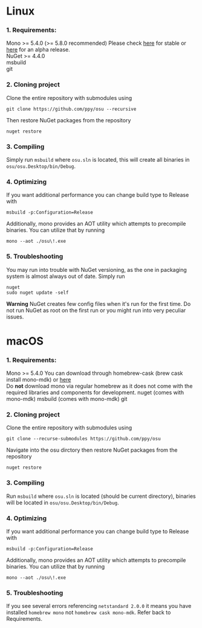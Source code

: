 # Linux
### 1. Requirements:
Mono >= 5.4.0 (>= 5.8.0 recommended)
Please check [here](http://www.mono-project.com/download/) for stable or [here](http://www.mono-project.com/download/alpha/) for an alpha release.  
NuGet >= 4.4.0  
msbuild  
git

### 2. Cloning project
Clone the entire repository with submodules using
```
git clone https://github.com/ppy/osu --recursive
```
Then restore NuGet packages from the repository
```
nuget restore
```
### 3. Compiling
Simply run `msbuild` where `osu.sln` is located, this will create all binaries in `osu/osu.Desktop/bin/Debug`.
### 4. Optimizing
If you want additional performance you can change build type to Release with
```
msbuild -p:Configuration=Release
```
Additionally, mono provides an AOT utility which attempts to precompile binaries. You can utilize that by running
```
mono --aot ./osu\!.exe
```
### 5. Troubleshooting
You may run into trouble with NuGet versioning, as the one in packaging system is almost always out of date. Simply run 
```
nuget
sudo nuget update -self
```
**Warning** NuGet creates few config files when it's run for the first time.
Do not run NuGet as root on the first run or you might run into very peculiar issues.

# macOS
### 1. Requirements:
Mono >= 5.4.0
You can download through homebrew-cask (brew cask install mono-mdk) or [here](http://www.mono-project.com/download/)  
Do **not** download mono via regular homebrew as it does not come with the required libraries and components for development.
nuget (comes with mono-mdk)
msbuild (comes with mono-mdk)
git

### 2. Cloning project
Clone the entire repository with submodules using
```
git clone --recurse-submodules https://github.com/ppy/osu
```
Navigate into the osu dirctory then restore NuGet packages from the repository
```
nuget restore
```
### 3. Compiling
Run `msbuild` where `osu.sln` is located (should be current directory), binaries will be located in `osu/osu.Desktop/bin/Debug`.
### 4. Optimizing
If you want additional performance you can change build type to Release with
```
msbuild -p:Configuration=Release
```
Additionally, mono provides an AOT utility which attempts to precompile binaries. You can utilize that by running
```
mono --aot ./osu\!.exe
```
### 5. Troubleshooting
If you see several errors referencing `netstandard 2.0.0` it means you have installed `homebrew mono` not `homebrew cask mono-mdk`. Refer back to Requirements.
